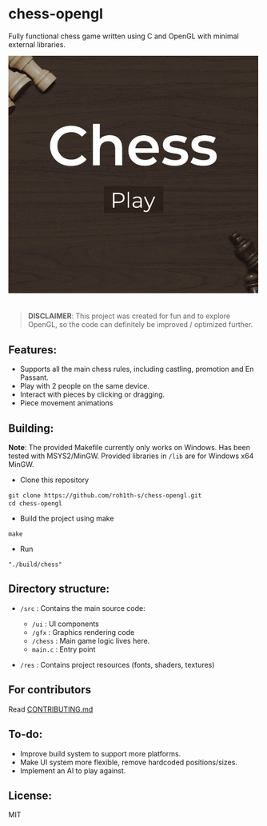 #  chess-opengl

Fully functional chess game written using C and OpenGL with minimal external libraries.

<img style="margin-bottom: 20px" src="res/chess-preview.gif" alt="chess-preview" width="500"/>

> **DISCLAIMER**: This project was created for fun and to explore OpenGL, so the code can definitely be improved / optimized further.

## Features:
- Supports all the main chess rules, including castling, promotion and En Passant.
- Play with 2 people on the same device.
- Interact with pieces by clicking or dragging.
- Piece movement animations

## Building:
**Note**: The provided Makefile currently only works on Windows. Has been tested with MSYS2/MinGW. Provided libraries in `/lib` are for Windows  x64  MinGW.

- Clone this repository
```
git clone https://github.com/roh1th-s/chess-opengl.git
cd chess-opengl
```
- Build the project using make
```
make
```
- Run
```
"./build/chess"
```

## Directory structure:
- `/src` : Contains the main source code:
	- `/ui` : UI components
	- `/gfx` : Graphics rendering code
	- `/chess` : Main game logic lives here.
	- `main.c` : Entry point
	
- `/res` : Contains project resources (fonts, shaders, textures)

## For contributors

Read [CONTRIBUTING.md](CONTRIBUTING.md)

## To-do:
- Improve build system to support more platforms.
- Make UI system more  flexible, remove hardcoded positions/sizes.
- Implement an AI to play against.

## License:
MIT
